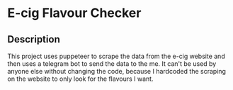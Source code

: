 # E-cig Flavour Checker

## Description

This project uses puppeteer to scrape the data from the e-cig website and then uses a telegram bot to send the data to the me. It can't be used by anyone else without changing the code, because I hardcoded the scraping on the website to only look for the flavours I want.
